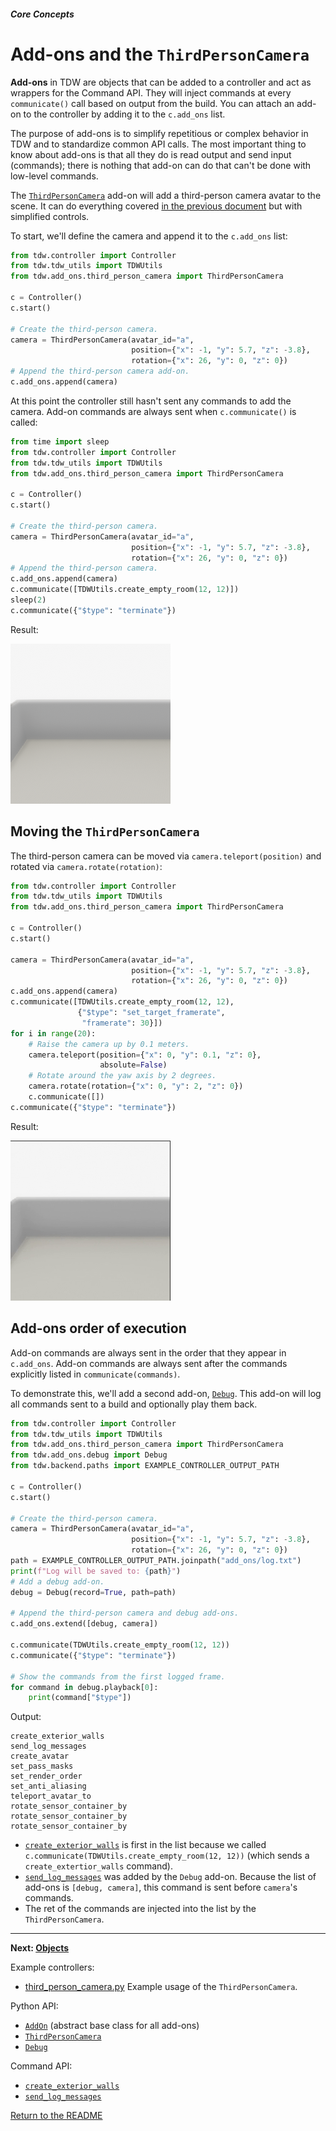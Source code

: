 ##### Core Concepts

# Add-ons and the `ThirdPersonCamera`

**Add-ons** in TDW are objects that can be added to a controller and act as wrappers for the Command API. They will inject commands at every `communicate()` call based on output from the build. You can attach an add-on to the controller by adding it to the `c.add_ons` list.

The purpose of add-ons is to simplify repetitious or complex behavior in TDW and to standardize common API calls. The most important thing to know about add-ons is that all they do is read output and send input (commands); there is nothing that add-on can do that can't be done with low-level commands.

The [`ThirdPersonCamera`](../../python/add_ons/third_person_camera.md) add-on will add a third-person camera avatar to the scene. It can do everything covered [in the previous document](avatars.md) but with simplified controls. 

To start, we'll define the camera and append it to the `c.add_ons` list:

```python
from tdw.controller import Controller
from tdw.tdw_utils import TDWUtils
from tdw.add_ons.third_person_camera import ThirdPersonCamera

c = Controller()
c.start()

# Create the third-person camera.
camera = ThirdPersonCamera(avatar_id="a",
                           position={"x": -1, "y": 5.7, "z": -3.8},
                           rotation={"x": 26, "y": 0, "z": 0})
# Append the third-person camera add-on.
c.add_ons.append(camera)
```

At this point the controller still hasn't sent any commands  to add the camera. Add-on commands are always sent when `c.communicate()` is called:

```python
from time import sleep
from tdw.controller import Controller
from tdw.tdw_utils import TDWUtils
from tdw.add_ons.third_person_camera import ThirdPersonCamera

c = Controller()
c.start()

# Create the third-person camera.
camera = ThirdPersonCamera(avatar_id="a",
                           position={"x": -1, "y": 5.7, "z": -3.8},
                           rotation={"x": 26, "y": 0, "z": 0})
# Append the third-person camera.
c.add_ons.append(camera)
c.communicate([TDWUtils.create_empty_room(12, 12)])
sleep(2)
c.communicate({"$type": "terminate"})
```

Result:

![](images/third_person_camera.png)

## Moving the `ThirdPersonCamera`

The third-person camera can be moved via `camera.teleport(position)` and rotated via `camera.rotate(rotation)`:

```python
from tdw.controller import Controller
from tdw.tdw_utils import TDWUtils
from tdw.add_ons.third_person_camera import ThirdPersonCamera

c = Controller()
c.start()

camera = ThirdPersonCamera(avatar_id="a",
                           position={"x": -1, "y": 5.7, "z": -3.8},
                           rotation={"x": 26, "y": 0, "z": 0})
c.add_ons.append(camera)
c.communicate([TDWUtils.create_empty_room(12, 12),
               {"$type": "set_target_framerate",
                "framerate": 30}])
for i in range(20):
    # Raise the camera up by 0.1 meters.
    camera.teleport(position={"x": 0, "y": 0.1, "z": 0},
                    absolute=False)
    # Rotate around the yaw axis by 2 degrees.
    camera.rotate(rotation={"x": 0, "y": 2, "z": 0})
    c.communicate([])
c.communicate({"$type": "terminate"})
```

Result:

![](images/avatar_move.gif)

## Add-ons order of execution

Add-on commands are always sent in the order that they appear in `c.add_ons`. Add-on commands are always sent after the commands explicitly listed in `communicate(commands)`.

To demonstrate this, we'll add a second add-on, [`Debug`](../../python/add_ons/debug.md). This add-on will log all commands sent to a build and optionally play them back.

```python
from tdw.controller import Controller
from tdw.tdw_utils import TDWUtils
from tdw.add_ons.third_person_camera import ThirdPersonCamera
from tdw.add_ons.debug import Debug
from tdw.backend.paths import EXAMPLE_CONTROLLER_OUTPUT_PATH

c = Controller()
c.start()

# Create the third-person camera.
camera = ThirdPersonCamera(avatar_id="a",
                           position={"x": -1, "y": 5.7, "z": -3.8},
                           rotation={"x": 26, "y": 0, "z": 0})
path = EXAMPLE_CONTROLLER_OUTPUT_PATH.joinpath("add_ons/log.txt")
print(f"Log will be saved to: {path}")
# Add a debug add-on.
debug = Debug(record=True, path=path)

# Append the third-person camera and debug add-ons.
c.add_ons.extend([debug, camera])

c.communicate(TDWUtils.create_empty_room(12, 12))
c.communicate({"$type": "terminate"})

# Show the commands from the first logged frame.
for command in debug.playback[0]:
    print(command["$type"])
```

Output:

```
create_exterior_walls
send_log_messages
create_avatar
set_pass_masks
set_render_order
set_anti_aliasing
teleport_avatar_to
rotate_sensor_container_by
rotate_sensor_container_by
rotate_sensor_container_by
```

- [`create_exterior_walls`](../../api/command_api.md#create_exterior_walls) is first in the list because  we called `c.communicate(TDWUtils.create_empty_room(12, 12))` (which sends a `create_extertior_walls` command).
- [`send_log_messages`](../../api/command_api.md#send_log_messages) was added by the `Debug` add-on. Because the list of add-ons is `[debug, camera]`, this command is sent before `camera`'s commands.
- The ret of the commands are injected into the list by the `ThirdPersonCamera`.

***

**Next: [Objects](objects.md)**

Example controllers:

- [third_person_camera.py](https://github.com/threedworld-mit/tdw/blob/master/Python/example_controllers/core_concepts/third_person_camera.py) Example usage of the `ThirdPersonCamera`.

Python API:

- [`AddOn`](../../python/add_ons/add_on.md) (abstract base class for all add-ons)
- [`ThirdPersonCamera`](../../python/add_ons/third_person_camera.md) 
- [`Debug`](../../python/add_ons/debug.md) 

Command API:

- [`create_exterior_walls`](../../api/command_api.md#create_exterior_walls)
- [`send_log_messages`](../../api/command_api.md#send_log_messages)

[Return to the README](../../README.md)